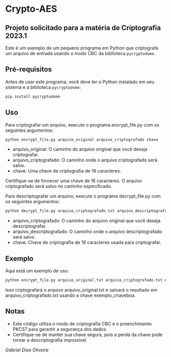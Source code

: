 # Crypto-AES
Projeto solicitado para a matéria de Criptografia 2023.1
----------------------------------------------------------
Este é um exemplo de um pequeno programa em Python que criptografa um arquivo de entrada usando o modo CBC da biblioteca `pycryptodome`.

## Pré-requisitos

Antes de usar este programa, você deve ter o Python instalado em seu sistema e a biblioteca `pycryptodome`:

```bash
pip install pycryptodome

```
## Uso
Para criptografar um arquivo, execute o programa encrypt_file.py com os seguintes argumentos:

```bash
python encrypt_file.py arquivo_original arquivo_criptografado chave
```
* arquivo_original: O caminho do arquivo original que você deseja criptografar.
* arquivo_criptografado: O caminho onde o arquivo criptografado será salvo.
* chave: Uma chave de criptografia de 16 caracteres.

Certifique-se de fornecer uma chave de 16 caracteres. O arquivo criptografado será salvo no caminho especificado.

Para descriptografar um arquivo, execute o programa decrypt_file.py com os seguintes argumentos:

```bash
python decrypt_file.py arquivo_criptografado.txt arquivo_descriptografado.txt chave
```
* arquivo_criptografado: O caminho do arquivo original que você deseja descriptografar.
* arquivo_descriptografado: O caminho onde o arquivo descriptografado será salvo.
* chave: Chave de criptografia de 16 caracteres usada para criptografar.

## Exemplo
Aqui está um exemplo de uso:

```bash
python encrypt_file.py arquivo_original.txt arquivo_criptografado.txt exemplo_chaveboa
```

Isso criptografará o arquivo arquivo_original.txt e salvará o resultado em arquivo_criptografado.txt usando a chave exemplo_chaveboa.

## Notas
* Este código utiliza o modo de criptografia CBC e o preenchimento PKCS7 para garantir a segurança dos dados.
* Certifique-se de manter sua chave segura, pois a perda da chave pode tornar a descriptografia impossível.

*Gabriel Dias Oliveira*
